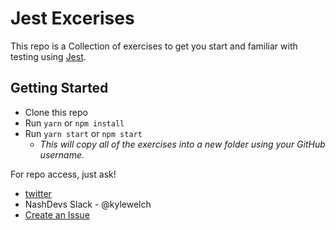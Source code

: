 # Jest Excerises

This repo is a Collection of exercises to get you start and familiar with testing using [Jest](facebook/jest).

## Getting Started
- Clone this repo
- Run `yarn` or `npm install`
- Run `yarn start` or `npm start`
  - _This will copy all of the exercises into a new folder using your GitHub username._
  

 For repo access, just ask!
 - [twitter](https://twitter.com/kylewelch)
 - NashDevs Slack - @kylewelch
 - [Create an Issue](/issues/new)